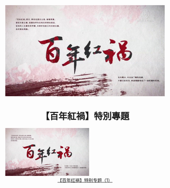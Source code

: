 
<img src="https://github.com/koho1866/hi/blob/master/img/bn.jpg">
<div align="center"><h1>【百年紅禍】特別專題 </h1></div>


<tr>
  <td><a href="https://github.com/koho1866/hi/blob/master/bnhh/bnhh1s.mp4?raw=true"><img src="https://github.com/koho1866/hi/blob/master/img/bn.jpg" width="265"  border="0" alt=""></a></td>
  
  
  </tr>
  <tr>
	<td><center><a href="https://github.com/koho1866/hi/blob/master/bnhh/bnhh1s.mp4?raw=true">【百年红祸】特别专题（1）</a></center></td>
